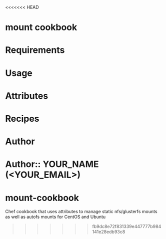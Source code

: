 <<<<<<< HEAD
# mount cookbook

# Requirements

# Usage

# Attributes

# Recipes

# Author

Author:: YOUR_NAME (<YOUR_EMAIL>)
=======
mount-cookbook
==============

Chef cookbook that uses attributes to manage static nfs/glusterfs mounts as well as autofs mounts for CentOS and Ubuntu
>>>>>>> fb9dc8e72f831339e447777b984141e28edb93c8
